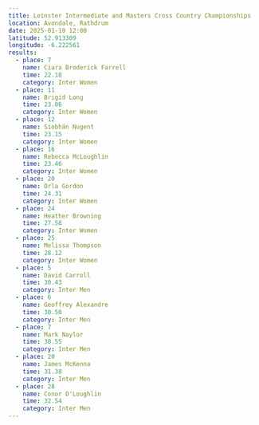 ```yaml
---
title: Leinster Intermediate and Masters Cross Country Championships
location: Avondale, Rathdrum
date: 2025-01-19 12:00
latitude: 52.913309
longitude: -6.222561
results:
  - place: 7
    name: Ciara Broderick Farrell
    time: 22.18
    category: Inter Women
  - place: 11
    name: Brigid Long
    time: 23.06
    category: Inter Women
  - place: 12
    name: Siobhán Nugent
    time: 23.15
    category: Inter Women
  - place: 16
    name: Rebecca McLoughlin
    time: 23.46
    category: Inter Women
  - place: 20
    name: Orla Gordon
    time: 24.31
    category: Inter Women
  - place: 24
    name: Heather Browning
    time: 27.58
    category: Inter Women
  - place: 25
    name: Melissa Thompson
    time: 28.12
    category: Inter Women
  - place: 5
    name: David Carroll
    time: 30.43
    category: Inter Men
  - place: 6
    name: Geoffrey Alexandre
    time: 30.50
    category: Inter Men
  - place: 7
    name: Mark Naylor
    time: 30.55
    category: Inter Men
  - place: 20
    name: James McKenna
    time: 31.38
    category: Inter Men
  - place: 28
    name: Conor O'Loughlin
    time: 32.54
    category: Inter Men
---
```

